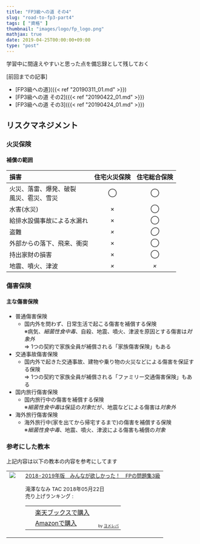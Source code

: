 ```yaml
---
title: "FP3級への道 その4"
slug: "road-to-fp3-part4"
tags: [ "資格" ]
thumbnail: "images/logo/fp_logo.png"
mathjax: true
date: 2019-04-25T00:00:00+09:00
type: "post"
---
```


学習中に間違えやすいと思った点を備忘録として残しておく

[前回までの記事]

* [FP3級への道]({{< ref "20190311_01.md" >}})
* [FP3級への道 その2]({{< ref "20190422_01.md" >}})
* [FP3級への道 その3]({{< ref "20190424_01.md" >}})

## リスクマネジメント

### 火災保険

#### 補償の範囲

| 損害                                        |  住宅火災保険  |  住宅総合保険  |
| :----------------------------------------- | :-----------: | :----------: |
| 火災、落雷、爆発、破裂<br>風災、雹災、雪災        |      ◯       |      ◯       |
| 水害(水災)                                   |      ×       |      ◯       |
| 給排水設備事故による水漏れ                      |      ×       |      ◯       |
| 盗難                                        |  <em>×</em>  |  <em>◯</em>  |
| 外部からの落下、飛来、衝突                      |      ×       |      ◯       |
| 持出家財の損害                                |      ×       |      ◯       |
| 地震、噴火、津波                              |  <em>×</em>  |  <em>×</em>  |

### 傷害保険

#### 主な傷害保険

* 普通傷害保険
  * 国内外を問わず、日常生活で起こる傷害を補償する保険  
    ※病気、<em>細菌性食中毒</em>、自殺、地震、噴火、津波を原因とする傷害は<em>対象外</em>  
    => 1つの契約で家族全員が補償される「家族傷害保険」もある
* 交通事故傷害保険
  * 国内外で起きた交通事故、建物や乗り物の火災などによる傷害を保証する保険  
    => 1つの契約で家族全員が補償される「ファミリー交通傷害保険」もある
* 国内旅行傷害保険
  * 国内旅行中の傷害を補償する保険  
    ※<em>細菌性食中毒</em>は保証の<em>対象</em>だが、地震などによる傷害は<em>対象外</em>
* 海外旅行傷害保険
  * 海外旅行中(家を出てから帰宅するまで)の傷害を補償する保険  
    ※<em>細菌性食中毒</em>、地震、噴火、津波による傷害も補償の<em>対象</em>

### 参考にした教本

上記内容は以下の教本の内容を参考にしてます

<table  border="0" cellpadding="5" style="border:none"><tr><td valign="top" style="border:none;"><a href="https://hb.afl.rakuten.co.jp/hgc/1856df65.f59e3a22.1856df66.b49ed49a/yomereba_main_201904251730366382?pc=http%3A%2F%2Fbooks.rakuten.co.jp%2Frb%2F15459214%2F%3Fscid%3Daf_ich_link_urltxt%26m%3Dhttp%3A%2F%2Fm.rakuten.co.jp%2Fev%2Fbook%2F" target="_blank" rel="nofollow" ><img src="https://thumbnail.image.rakuten.co.jp/@0_mall/book/cabinet/5886/9784813275886.jpg?_ex=200x200" border="0" style="margin-right:10px" /></a></td><td valign="top" style="border:none;text-align:left"><span style="font-size: smaller"><a href="https://hb.afl.rakuten.co.jp/hgc/1856df65.f59e3a22.1856df66.b49ed49a/yomereba_main_201904251730366382?pc=http%3A%2F%2Fbooks.rakuten.co.jp%2Frb%2F15459214%2F%3Fscid%3Daf_ich_link_urltxt%26m%3Dhttp%3A%2F%2Fm.rakuten.co.jp%2Fev%2Fbook%2F" target="_blank" rel="nofollow" >2018-2019年版　みんなが欲しかった！　FPの問題集3級</a><br /><br />        滝澤ななみ TAC 2018年05月22日<br />        売り上げランキング : <br /><table style="border:none"><tr><td style="border:none;text-align:left;"><div class="shoplinkrakuten" style="margin-right:5px;background: url('//img.yomereba.com/yl.gif') 0 -50px no-repeat;padding: 2px 0 2px 18px;white-space: nowrap;"><a href="https://hb.afl.rakuten.co.jp/hgc/1856df65.f59e3a22.1856df66.b49ed49a/yomereba_main_201904251730366382?pc=http%3A%2F%2Fbooks.rakuten.co.jp%2Frb%2F15459214%2F%3Fscid%3Daf_ich_link_urltxt%26m%3Dhttp%3A%2F%2Fm.rakuten.co.jp%2Fev%2Fbook%2F" target="_blank" rel="nofollow" >楽天ブックスで購入</a></div><div class="shoplinkamazon" style="margin-right:5px;background: url('//img.yomereba.com/yl.gif') 0 0 no-repeat;padding: 2px 0 2px 18px;white-space: nowrap;"><a href="https://www.amazon.co.jp/exec/obidos/asin/4813275885/kkawazoe-22/" target="_blank" rel="nofollow" >Amazonで購入</a></div>                                                                                      </td><td style="vertical-align:bottom;padding-left:10px;font-size:x-small;border:none">by <a href="https://yomereba.com" rel="nofollow" target="_blank">ヨメレバ</a></td></tr></table></span></td></tr></table>
